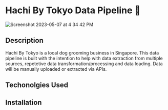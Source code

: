 # Hachi By Tokyo Data Pipeline 🐶
![Screenshot 2023-05-07 at 4 34 42 PM](https://user-images.githubusercontent.com/86946197/236666912-f95e8fc1-94c9-4d03-9f15-c4e3db4562f7.png)

## Description
Hachi By Tokyo is a local dog grooming business in Singapore. This data pipeline is built with the intention to help with data extraction from multiple sources, repetetive data transformation/processing and data loading. Data will be manually uploaded or extracted via APIs. 

## Techonolgies Used

## Installation


